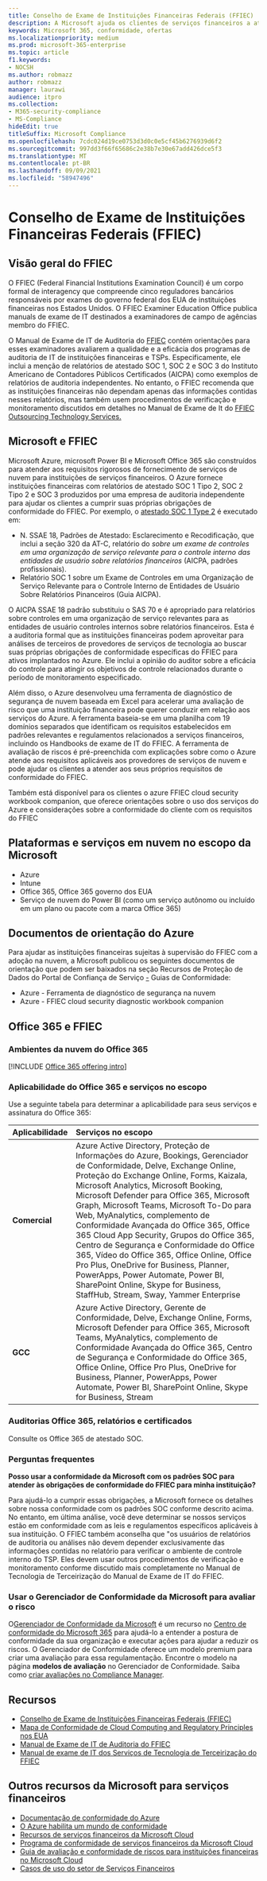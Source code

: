 ```yaml
---
title: Conselho de Exame de Instituições Financeiras Federais (FFIEC)
description: A Microsoft ajuda os clientes de serviços financeiros a atender aos requisitos de auditoria do FFIEC (Federal Financial Institutions Examination Council).
keywords: Microsoft 365, conformidade, ofertas
ms.localizationpriority: medium
ms.prod: microsoft-365-enterprise
ms.topic: article
f1.keywords:
- NOCSH
ms.author: robmazz
author: robmazz
manager: laurawi
audience: itpro
ms.collection:
- M365-security-compliance
- MS-Compliance
hideEdit: true
titleSuffix: Microsoft Compliance
ms.openlocfilehash: 7cdc024d19ce0753d3d0c0e5cf45b6276939d6f2
ms.sourcegitcommit: 997dd3f66f65686c2e38b7e30e67add426dce5f3
ms.translationtype: MT
ms.contentlocale: pt-BR
ms.lasthandoff: 09/09/2021
ms.locfileid: "58947496"
---
```

# <a name="federal-financial-institutions-examination-council-ffiec"></a>Conselho de Exame de Instituições Financeiras Federais (FFIEC)

## <a name="ffiec-overview"></a>Visão geral do FFIEC

O FFIEC (Federal Financial Institutions Examination Council) é um corpo formal de interagency que compreende cinco reguladores bancários responsáveis por exames do governo federal dos EUA de instituições financeiras nos Estados Unidos. O FFIEC Examiner Education Office publica manuals de exame de IT destinados a examinadores de campo de agências membro do FFIEC.

O Manual de Exame de IT de Auditoria do [FFIEC](https://ithandbook.ffiec.gov/it-booklets/audit.aspx) contém orientações para esses examinadores avaliarem a qualidade e a eficácia dos programas de auditoria de IT de instituições financeiras e TSPs. Especificamente, ele inclui a menção de relatórios de atestado SOC 1, SOC 2 e SOC 3 do Instituto Americano de Contadores Públicos Certificados (AICPA) como exemplos de relatórios de auditoria independentes. No entanto, o FFIEC recomenda que as instituições financeiras não dependam apenas das informações contidas nesses relatórios, mas também usem procedimentos de verificação e monitoramento discutidos em detalhes no Manual de Exame de It do [FFIEC Outsourcing Technology Services.](https://ithandbook.ffiec.gov/it-booklets/outsourcing-technology-services.aspx)

## <a name="microsoft-and-ffiec"></a>Microsoft e FFIEC

Microsoft Azure, microsoft Power BI e Microsoft Office 365 são construídos para atender aos requisitos rigorosos de fornecimento de serviços de nuvem para instituições de serviços financeiros. O Azure fornece instituições financeiras com relatórios de atestado SOC 1 Tipo 2, SOC 2 Tipo 2 e SOC 3 produzidos por uma empresa de auditoria independente para ajudar os clientes a cumprir suas próprias obrigações de conformidade do FFIEC. Por exemplo, o [atestado SOC 1 Type 2](./offering-soc-1.md) é executado em:

- N. SSAE 18, Padrões de Atestado: Esclarecimento e Recodificação, que inclui a seção 320 da AT-C, relatório do *sobre um exame de controles em uma organização de serviço relevante para o controle interno das entidades de usuário sobre relatórios financeiros* (AICPA, padrões profissionais).
- Relatório SOC 1 sobre um Exame de Controles em uma Organização de Serviço Relevante para o Controle Interno de Entidades de Usuário Sobre Relatórios Pinanceiros (Guia AICPA).

O AICPA SSAE 18 padrão substituiu o SAS 70 e é apropriado para relatórios sobre controles em uma organização de serviço relevantes para as entidades de usuário controles internos sobre relatórios financeiros. Esta é a auditoria formal que as instituições financeiras podem aproveitar para análises de terceiros de provedores de serviços de tecnologia ao buscar suas próprias obrigações de conformidade específicas do FFIEC para ativos implantados no Azure. Ele inclui a opinião do auditor sobre a eficácia do controle para atingir os objetivos de controle relacionados durante o período de monitoramento especificado.

Além disso, o Azure desenvolveu uma ferramenta de diagnóstico de segurança de nuvem baseada em Excel para acelerar uma avaliação de risco que uma instituição financeira pode querer conduzir em relação aos serviços do Azure. A ferramenta baseia-se em uma planilha com 19 domínios separados que identificam os requisitos estabelecidos em padrões relevantes e regulamentos relacionados a serviços financeiros, incluindo os Handbooks de exame de IT do FFIEC.  A ferramenta de avaliação de riscos é pré-preenchida com explicações sobre como o Azure atende aos requisitos aplicáveis aos provedores de serviços de nuvem e pode ajudar os clientes a atender aos seus próprios requisitos de conformidade do FFIEC.

Também está disponível para os clientes o azure FFIEC cloud security workbook companion, que oferece orientações sobre o uso dos serviços do Azure e considerações sobre a conformidade do cliente com os requisitos do FFIEC

## <a name="microsoft-in-scope-cloud-platforms--services"></a>Plataformas e serviços em nuvem no escopo da Microsoft

- Azure
- Intune
- Office 365, Office 365 governo dos EUA
- Serviço de nuvem do Power BI (como um serviço autônomo ou incluído em um plano ou pacote com a marca Office 365)

## <a name="azure-guidance-documents"></a>Documentos de orientação do Azure

Para ajudar as instituições financeiras sujeitas à supervisão do FFIEC com a adoção na nuvem, a Microsoft publicou os seguintes documentos de orientação que podem ser baixados na seção Recursos de Proteção de Dados do Portal de Confiança de Serviço [-](https://servicetrust.microsoft.com/ViewPage/TrustDocumentsV3) Guias de Conformidade:

- Azure - Ferramenta de diagnóstico de segurança na nuvem
- Azure - FFIEC cloud security diagnostic workbook companion

## <a name="office-365-and-ffiec"></a>Office 365 e FFIEC

### <a name="office-365-cloud-environments"></a>Ambientes da nuvem do Office 365

[!INCLUDE [Office 365 offering intro](../includes/o365-offering-introduction.md)]

### <a name="office-365-applicability-and-in-scope-services"></a>Aplicabilidade do Office 365 e serviços no escopo

Use a seguinte tabela para determinar a aplicabilidade para seus serviços e assinatura do Office 365:

| **Aplicabilidade** | **Serviços no escopo** |
|:------------------|:----------------------|
| **Comercial** | Azure Active Directory, Proteção de Informações do Azure, Bookings, Gerenciador de Conformidade, Delve, Exchange Online, Proteção do Exchange Online, Forms, Kaizala, Microsoft Analytics, Microsoft Booking, Microsoft Defender para Office 365, Microsoft Graph, Microsoft Teams, Microsoft To-Do para Web, MyAnalytics, complemento de Conformidade Avançada do Office 365, Office 365 Cloud App Security, Grupos do Office 365, Centro de Segurança e Conformidade do Office 365, Vídeo do Office 365, Office Online, Office Pro Plus, OneDrive for Business, Planner, PowerApps, Power Automate, Power BI, SharePoint Online, Skype for Business, StaffHub, Stream, Sway, Yammer Enterprise |
| **GCC** | Azure Active Directory, Gerente de Conformidade, Delve, Exchange Online, Forms, Microsoft Defender para Office 365, Microsoft Teams, MyAnalytics, complemento de Conformidade Avançada do Office 365, Centro de Segurança e Conformidade do Office 365, Office Online, Office Pro Plus, OneDrive for Business, Planner, PowerApps, Power Automate, Power BI, SharePoint Online, Skype for Business, Stream |

### <a name="office-365-audits-reports-and-certificates"></a>Auditorias Office 365, relatórios e certificados

Consulte os Office 365 de atestado SOC.

### <a name="frequently-asked-questions"></a>Perguntas frequentes

**Posso usar a conformidade da Microsoft com os padrões SOC para atender às obrigações de conformidade do FFIEC para minha instituição?**

Para ajudá-lo a cumprir essas obrigações, a Microsoft fornece os detalhes sobre nossa conformidade com os padrões SOC conforme descrito acima. No entanto, em última análise, você deve determinar se nossos serviços estão em conformidade com as leis e regulamentos específicos aplicáveis à sua instituição. O FFIEC também aconselha que "os usuários de relatórios de auditoria ou análises não devem depender exclusivamente das informações contidas no relatório para verificar o ambiente de controle interno do TSP. Eles devem usar outros procedimentos de verificação e [](https://ithandbook.ffiec.gov/it-booklets/outsourcing-technology-services.aspx) monitoramento conforme discutido mais completamente no Manual de Tecnologia de Terceirização do Manual de Exame de IT do FFIEC.

### <a name="use-microsoft-compliance-manager-to-assess-your-risk"></a>Usar o Gerenciador de Conformidade da Microsoft para avaliar o risco

O[Gerenciador de Conformidade da Microsoft](/microsoft-365/compliance/compliance-manager) é um recurso no [Centro de conformidade do Microsoft 365](/microsoft-365/compliance/microsoft-365-compliance-center) para ajudá-lo a entender a postura de conformidade da sua organização e executar ações para ajudar a reduzir os riscos. O Gerenciador de Conformidade oferece um modelo premium para criar uma avaliação para essa regulamentação. Encontre o modelo na página **modelos de avaliação** no Gerenciador de Conformidade. Saiba como [criar avaliações no Compliance Manager](/microsoft-365/compliance/compliance-manager-assessments).

## <a name="resources"></a>Recursos

- [Conselho de Exame de Instituições Financeiras Federais (FFIEC)](https://www.ffiec.gov/)
- [Mapa de Conformidade de Cloud Computing and Regulatory Principles nos EUA](https://servicetrust.microsoft.com/ViewPage/TrustDocuments?command=Download&downloadType=Document&downloadId=5b483567-00b0-4d86-96ae-ee887dadb61c&docTab=6d000410-c9e9-11e7-9a91-892aae8839ad_Compliance_Guides)
- [Manual de Exame de IT de Auditoria do FFIEC](https://ithandbook.ffiec.gov/it-booklets/audit.aspx)
- [Manual de exame de IT dos Serviços de Tecnologia de Terceirização do FFIEC](https://ithandbook.ffiec.gov/it-booklets/outsourcing-technology-services.aspx)

## <a name="other-microsoft-resources-for-financial-services"></a>Outros recursos da Microsoft para serviços financeiros

- [Documentação de conformidade do Azure](/azure/compliance/)
- [O Azure habilita um mundo de conformidade](https://azure.microsoft.com/resources/azure-enables-a-world-of-compliance/)
- [Recursos de serviços financeiros da Microsoft Cloud](https://servicetrust.microsoft.com/viewpage/financialservicesoverview)
- [Programa de conformidade de serviços financeiros da Microsoft Cloud](https://aka.ms/FSCP-Print)
- [Guia de avaliação e conformidade de riscos para instituições financeiras no Microsoft Cloud](https://azure.microsoft.com/resources/risk-assessment-and-compliance-guide-for-financial-institutions-in-the-microsoft-cloud-/)
- [Casos de uso do setor de Serviços Financeiros](/azure/industry/financial/)
